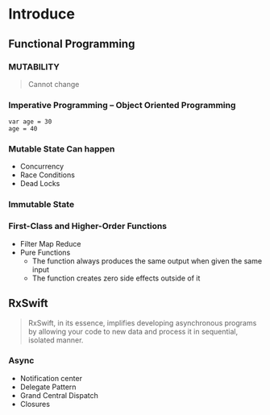 # Introduce

## Functional Programming

### MUTABILITY
> Cannot change 

### Imperative Programming – Object Oriented Programming 
```
var age = 30
age = 40
```

### Mutable State Can happen
- Concurrency
- Race Conditions
- Dead Locks

### Immutable State

### First-Class and Higher-Order Functions
-    Filter Map Reduce
- Pure Functions
    - The function always produces the same output when given the same input
    - The function creates zero side effects outside of it

## RxSwift
> RxSwift, in its essence, implifies developing asynchronous programs by allowing your code to new data and process it in sequential, isolated manner.

### Async 
- Notification center
- Delegate  Pattern
- Grand Central Dispatch
- Closures
